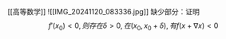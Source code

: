 [[高等数学]]
![[IMG_20241120_083336.jpg]]
缺少部分：证明
$$
f'(x_{0})<0, 则存在\delta>0,在(x_{0},x_{0}+\delta)
, 有 f(x+\nabla x)<0$$